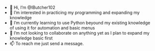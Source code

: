 - 👋 Hi, I’m @IButcher102
- 👀 I’m interested in practicing my programming and expanding my knowledge
- 🌱 I’m currently learning to use Python beyound my existing knowledge of using it for automation and basic menus
- 💞️ I’m not looking to collaborate on anything yet as I plan to expand my knowledge basic first
- 📫 To reach me just send a message.
